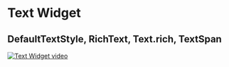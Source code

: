 # Text Widget

## DefaultTextStyle, RichText, Text.rich, TextSpan

[![Text Widget video](https://img.youtube.com/vi/8zG7LdHGULY/0.jpg)](https://youtu.be/8zG7LdHGULY)

